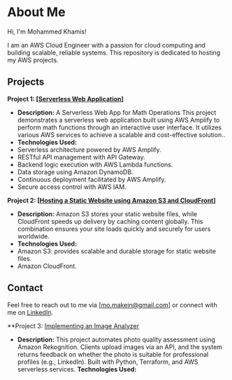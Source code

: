 # About Me

Hi, I'm Mohammed Khamis!

I am an AWS Cloud Engineer with a passion for cloud computing and building scalable, reliable systems. This repository is dedicated to hosting my AWS projects.

## Projects

**Project 1: [[Serverless Web Application](https://github.com/Mohammed-Khamis99/AWS-Projects/tree/41b83f2daa38c4208cdf1682cc975b5a5c01e172/serverless%20web%20app)]**

   - **Description:**
A Serverless Web App for Math Operations This project demonstrates a serverless web application built using AWS Amplify to perform math functions through an interactive user interface. It utilizes various AWS services to achieve a scalable and cost-effective solution..
   - **Technologies Used:**
   - Serverless architecture powered by AWS Amplify.
   - RESTful API management with API Gateway.
   - Backend logic execution with AWS Lambda functions.
   - Data storage using Amazon DynamoDB.
   - Continuous deployment facilitated by AWS Amplify.
   - Secure access control with AWS IAM.

**Project 2: [[Hosting a Static Website using Amazon S3 and CloudFront](https://github.com/Mohammed-Khamis99/AWS-Projects/tree/69cd3bd72f3378afb773e492d3539e5fae5b82a7/Hosting%20a%20Static%20Website%20using%20Amazon%20S3%20and%20CloudFront)]**

   - **Description:**
Amazon S3 stores your static website files, while CloudFront speeds up delivery by caching content globally. This combination ensures your site loads quickly and securely for users worldwide.
   - **Technologies Used:**
- Amazon S3: provides scalable and durable storage for static website files.
- Amazon CloudFront.

## Contact

Feel free to reach out to me via [mo.makein@gmail.com] or connect with me on [LinkedIn]( https://www.linkedin.com/in/mohammed-khamis99).

**Project 3: [Implementing an Image Analyzer](https://github.com/Mohammed-Khamis99/AWS-Projects/tree/53958868ce38564b0d24f8c2f60d793b78469f2c/Implementing%20an%20Image%20Analyzer)

- **Description:**
This project automates photo quality assessment using Amazon Rekognition. Clients upload images via an API, and the system returns feedback on whether the photo is suitable for professional profiles (e.g., LinkedIn). Built with Python, Terraform, and AWS serverless services.
 **Technologies Used:**
  
